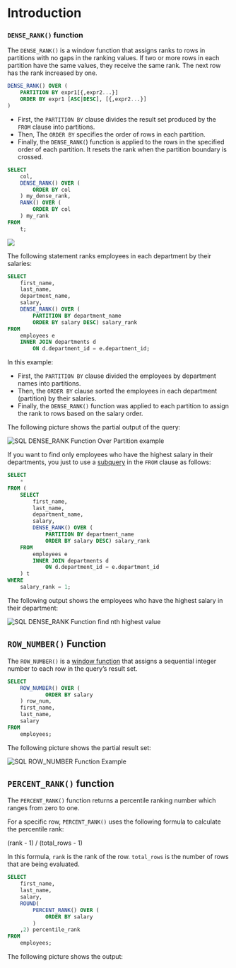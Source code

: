 # Introduction

### `DENSE_RANK()` function

&#x20;The `DENSE_RANK()` is a window function that assigns ranks to rows in partitions with no gaps in the ranking values. If two or more rows in each partition have the same values, they receive the same rank. The next row has the rank increased by one.

```sql
DENSE_RANK() OVER (
    PARTITION BY expr1[{,expr2...}]
    ORDER BY expr1 [ASC|DESC], [{,expr2...}]
)
```

* First, the `PARTITION BY` clause divides the result set produced by the `FROM` clause into partitions.
* Then, The `ORDER BY` specifies the order of rows in each partition.
* Finally, the `DENSE_RANK(`) function is applied to the rows in the specified order of each partition. It resets the rank when the partition boundary is crossed.

```sql
SELECT
    col,
    DENSE_RANK() OVER (
        ORDER BY col
    ) my_dense_rank,
    RANK() OVER (
        ORDER BY col
    ) my_rank
FROM
    t;
```

![](broken-reference)

The following statement ranks employees in each department by their salaries:

```sql
SELECT 
    first_name, 
    last_name, 
    department_name,
    salary, 
    DENSE_RANK() OVER (
        PARTITION BY department_name
        ORDER BY salary DESC) salary_rank
FROM 
    employees e
    INNER JOIN departments d 
        ON d.department_id = e.department_id;
```

In this example:

* First, the `PARTITION BY` clause divided the employees by department names into partitions.
* Then, the `ORDER BY` clause sorted the employees in each department (partition) by their salaries.
* Finally, the `DENSE_RANK()` function was applied to each partition to assign the rank to rows based on the salary order.

The following picture shows the partial output of the query:

![SQL DENSE\_RANK Function Over Partition example](https://www.sqltutorial.org/wp-content/uploads/2018/09/SQL-DENSE\_RANK-Function-Over-Partition-example.png)

If you want to find only employees who have the highest salary in their departments, you just to use a [subquery](https://www.sqltutorial.org/sql-subquery/) in the `FROM` clause as follows:

```sql
SELECT 
    * 
FROM (
    SELECT 
        first_name, 
        last_name, 
        department_name,
        salary, 
        DENSE_RANK() OVER (
            PARTITION BY department_name
            ORDER BY salary DESC) salary_rank
    FROM 
        employees e
        INNER JOIN departments d 
            ON d.department_id = e.department_id
    ) t
WHERE 
    salary_rank = 1;
```

The following output shows the employees who have the highest salary in their department:

![SQL DENSE\_RANK Function find nth highest value](https://www.sqltutorial.org/wp-content/uploads/2018/09/SQL-DENSE\_RANK-Function-find-nth-highest-value.png)

## `ROW_NUMBER()` Function

The `ROW_NUMBER()` is a [window function](https://www.sqltutorial.org/sql-window-functions/) that assigns a sequential integer number to each row in the query’s result set.

```sql
SELECT 
    ROW_NUMBER() OVER (
            ORDER BY salary
    ) row_num, 
    first_name, 
    last_name, 
    salary
FROM
    employees;
```

The following picture shows the partial result set:

![SQL ROW\_NUMBER Function Example](https://www.sqltutorial.org/wp-content/uploads/2018/09/SQL-ROW\_NUMBER-Function-Example.png)

## &#x20;`PERCENT_RANK()` function

The `PERCENT_RANK()` function returns a percentile ranking number which ranges from zero to one.

For a specific row, `PERCENT_RANK()` uses the following formula to calculate the percentile rank:

(rank - 1) / (total\_rows - 1)

In this formula, `rank` is the rank of the row. `total_rows` is the number of rows that are being evaluated.

```sql
SELECT
    first_name,
    last_name,
    salary,
    ROUND(
        PERCENT_RANK() OVER (
            ORDER BY salary
        ) 
    ,2) percentile_rank
FROM
    employees;
```

The following picture shows the output:
